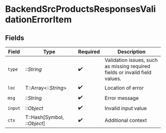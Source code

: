 # BackendSrcProductsResponsesValidationErrorItem


## Fields

| Field                                                                                           | Type                                                                                            | Required                                                                                        | Description                                                                                     |
| ----------------------------------------------------------------------------------------------- | ----------------------------------------------------------------------------------------------- | ----------------------------------------------------------------------------------------------- | ----------------------------------------------------------------------------------------------- |
| `type`                                                                                          | *::String*                                                                                      | :heavy_check_mark:                                                                              | Validation issues, such as missing required<br/>                    fields or invalid field values. |
| `loc`                                                                                           | T::Array<*::String*>                                                                            | :heavy_check_mark:                                                                              | Location of error                                                                               |
| `msg`                                                                                           | *::String*                                                                                      | :heavy_check_mark:                                                                              | Error message                                                                                   |
| `input`                                                                                         | *::Object*                                                                                      | :heavy_check_mark:                                                                              | Invalid input value                                                                             |
| `ctx`                                                                                           | T::Hash[Symbol, *::Object*]                                                                     | :heavy_check_mark:                                                                              | Additional context                                                                              |